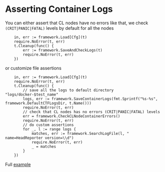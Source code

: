 # Asserting Container Logs

You can either assert that CL nodes have no errors like that, we check `(CRIT|PANIC|FATAL)` levels by default for all the nodes

```golang
	in, err := framework.Load[Cfg](t)
	require.NoError(t, err)
	t.Cleanup(func() {
		err := framework.SaveAndCheckLogs(t)
		require.NoError(t, err)
	})
```

or customize file assertions

```golang
	in, err := framework.Load[Cfg](t)
	require.NoError(t, err)
	t.Cleanup(func() {
		// save all the logs to default directory "logs/docker-$test_name"
		logs, err := framework.SaveContainerLogs(fmt.Sprintf("%s-%s", framework.DefaultCTFLogsDir, t.Name()))
		require.NoError(t, err)
		// check that CL nodes has no errors (CRIT|PANIC|FATAL) levels
		err = framework.CheckCLNodeContainerErrors()
		require.NoError(t, err)
		// do custom assertions
		for _, l := range logs {
			matches, err := framework.SearchLogFile(l, " name=HeadReporter version=\\d")
			require.NoError(t, err)
			_ = matches
		}
	})
```

Full [example](https://github.com/smartcontractkit/chainlink-testing-framework/blob/main/framework/examples/myproject/smoke_logs_test.go)